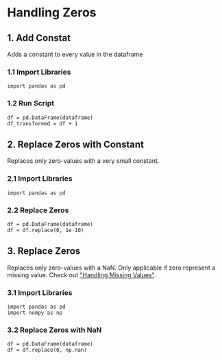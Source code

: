 # Handling Zeros
## 1. Add Constat
Adds a constant to every value in the dataframe
### 1.1 Import Libraries
    import pandas as pd
### 1.2 Run Script
    df = pd.DataFrame(dataframe)
    df_transformed = df + 1
## 2. Replace Zeros with Constant
Replaces only zero-values with a very small constant.
### 2.1 Import Libraries
    import pandas as pd
### 2.2 Replace Zeros
    df = pd.DataFrame(dataframe)
    df = df.replace(0, 1e-10)
## 3. Replace Zeros
Replaces only zero-values with a NaN. Only applicable if zero represent a missing value. Check out ["Handling Missing Values"](https://github.com/tbgrun/machine_learning/blob/main/02%20-%20Data%20Cleaning/01%20-%20Handling%20Missing%20Values.md).
### 3.1 Import Libraries
    import pandas as pd
    import numpy as np
### 3.2 Replace Zeros with NaN
    df = pd.DataFrame(dataframe)
    df = df.replace(0, np.nan)
